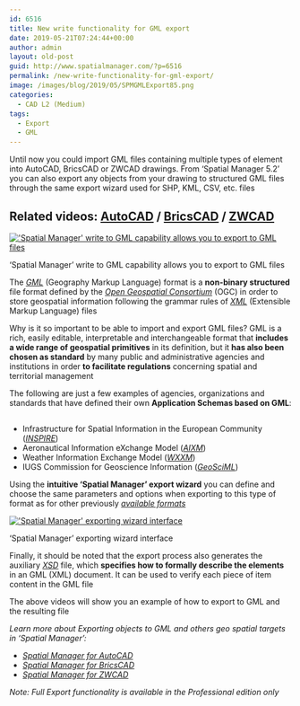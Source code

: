 ```yaml
---
id: 6516
title: New write functionality for GML export
date: 2019-05-21T07:24:44+00:00
author: admin
layout: old-post
guid: http://www.spatialmanager.com/?p=6516
permalink: /new-write-functionality-for-gml-export/
image: /images/blog/2019/05/SPMGMLExport85.png
categories:
  - CAD L2 (Medium)
tags:
  - Export
  - GML
---
```

<p>
  Until now you could import GML files containing multiple types of element into AutoCAD, BricsCAD or ZWCAD drawings. From &#8216;Spatial Manager 5.2&#8217; you can also export any objects from your drawing to structured GML files through the same export wizard used for SHP, KML, CSV, etc. files
</p>

<p>
  <!--more-->
</p>

<h2>
  Related videos: <a href="https://youtu.be/6mH8CuPNEos?rel=0" target="_blank" rel="nofollow"><span><span>AutoCAD</span></span></a> / <a href="https://youtu.be/LT2PaeIUk_Q?rel=0" target="_blank" rel="nofollow"><span><span>BricsCAD</span></span></a> / <a href="https://youtu.be/HS8XARBLUtI?rel=0" target="_blank" rel="nofollow"><span><span>ZWCAD</span></span></a>
</h2>

<div>
  <a href="/images/blog/2019/05/SPMGMLExportPol.png" target="_blank" rel="nofollow"><img src="/images/blog/2019/05/SPMGMLExportPol-1024x533.png" alt="'Spatial Manager' write to GML capability allows you to export to GML files" width="625" height="325" srcset="/images/blog/2019/05/SPMGMLExportPol-1024x533.png 1024w, /images/blog/2019/05/SPMGMLExportPol-300x156.png 300w, /images/blog/2019/05/SPMGMLExportPol-768x399.png 768w, /images/blog/2019/05/SPMGMLExportPol-624x325.png 624w" sizes="(max-width: 625px) 100vw, 625px" /></a>
  
  <p>
    &#8216;Spatial Manager&#8217; write to GML capability allows you to export to GML files
  </p>
</div>

<p>
  The <span><em><a href="https://en.wikipedia.org/wiki/Geography_Markup_Language" target="_blank" rel="nofollow">GML</a></em></span> (Geography Markup Language) format is a <strong>non-binary structured</strong> file format defined by the <span><em><a href="https://en.wikipedia.org/wiki/Open_Geospatial_Consortium" target="_blank" rel="nofollow">Open Geospatial Consortium</a></em></span> (OGC) in order to store geospatial information following the grammar rules of <span><em><a href="https://en.wikipedia.org/wiki/XML" target="_blank" rel="nofollow">XML</a></em></span> (Extensible Markup Language) files
</p>

<p>
  Why is it so important to be able to import and export GML files? GML is a rich, easily editable, interpretable and interchangeable format that <strong>includes a wide range of geospatial primitives</strong> in its definition, but it <strong>has also been chosen as standard</strong> by many public and administrative agencies and institutions in order <strong>to facilitate regulations</strong> concerning spatial and territorial management
</p>

<p>
  The following are just a few examples of agencies, organizations and standards that have defined their own <strong>Application Schemas based on GML</strong>:
</p>

<h2>
</h2>

<ul>
  <li>
    Infrastructure for Spatial Information in the European Community (<span><em><a href="https://en.wikipedia.org/wiki/Infrastructure_for_Spatial_Information_in_the_European_Community" target="_blank" rel="nofollow">INSPIRE</a></em></span>)
  </li>
  <li>
    Aeronautical Information eXchange Model (<a href="https://en.wikipedia.org/wiki/AIXM" target="_blank" rel="nofollow"><span><em>AIXM</em></span></a>)
  </li>
  <li>
    Weather Information Exchange Model (<a href="https://en.wikipedia.org/wiki/WXXM_(data_model)" target="_blank" rel="nofollow"><span><em>WXXM</em></span></a>)
  </li>
  <li>
    IUGS Commission for Geoscience Information (<a href="https://en.wikipedia.org/wiki/GeoSciML" target="_blank" rel="nofollow"><span><em>GeoSciML</em></span></a>)
  </li>
</ul>

<p>
  Using the <strong>intuitive &#8216;Spatial Manager&#8217; export wizard</strong> you can define and choose the same parameters and options when exporting to this type of format as for other previously <a href="http://wiki.spatialmanager.com/index.php/Spatial_Manager™_-_Data_Providers" target="_blank" rel="nofollow"><span><em>available formats</em></span></a>
</p>

<div>
  <a href="/images/blog/2019/05/SPMExportWizGML2.png" target="_blank" rel="nofollow"><img src="/images/blog/2019/05/SPMExportWizGML2.png" alt="'Spatial Manager' exporting wizard interface" width="700" height="643" srcset="/images/blog/2019/05/SPMExportWizGML2.png 700w, /images/blog/2019/05/SPMExportWizGML2-300x276.png 300w, /images/blog/2019/05/SPMExportWizGML2-624x573.png 624w" sizes="(max-width: 700px) 100vw, 700px" /></a>
  
  <p>
    &#8216;Spatial Manager&#8217; exporting wizard interface
  </p>
</div>

<p>
  Finally, it should be noted that the export process also generates the auxiliary <a href="https://en.wikipedia.org/wiki/XML_Schema_(W3C)" target="_blank" rel="nofollow"><span><em>XSD</em></span></a> file, which <strong>specifies how to formally describe the elements</strong> in an GML (XML) document. It can be used to verify each piece of item content in the GML file
</p>

<p>
  The above videos will show you an example of how to export to GML and the resulting file
</p>

<p>
  <em>Learn more about Exporting objects to GML and others geo spatial targets in ‘Spatial Manager’:</em>
</p>

<ul>
  <li>
    <span><a href="http://wiki.spatialmanager.com/index.php/Spatial_Manager™_for_AutoCAD_-_FAQs:_Export_(%22Professional%22_edition_only)" target="_blank" rel="nofollow"><span><em>Spatial Manager for AutoCAD</em></span></a></span>
  </li>
  <li>
    <span><span><a href="http://wiki.spatialmanager.com/index.php/Spatial_Manager™_for_BricsCAD_-_FAQs:_Export_(%22Professional%22_edition_only)" target="_blank" rel="nofollow"><span><em>Spatial Manager for BricsCAD</em></span></a></span></span>
  </li>
  <li>
    <span><span><a href="http://wiki.spatialmanager.com/index.php/Spatial_Manager™_for_ZWCAD_-_FAQs:_Export_(%22Professional%22_edition_only)" target="_blank" rel="nofollow"><span><em>Spatial Manager for ZWCAD</em></span></a></span></span>
  </li>
</ul>

<p>
  <em>Note: Full Export functionality is available in the Professional edition only</em>
</p>